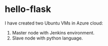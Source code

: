 # hello-flask

I have created two Ubuntu VMs in Azure cloud:
1. Master node with Jenkins environment.
2. Slave node with python language.
